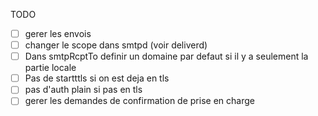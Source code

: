 TODO
- [ ] gerer les envois 
- [ ] changer le scope dans smtpd (voir deliverd)
- [ ] Dans smtpRcptTo definir un domaine par defaut si il y a seulement la partie locale
- [ ] Pas de startttls si on est deja en tls
- [ ] pas d'auth plain si pas en tls
- [ ] gerer les demandes de confirmation de prise en charge
